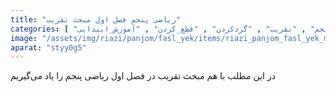 ```yaml
---
title: "ریاضی پنجم فصل اول مبحث تقریب"
categories: [ "فصل_اول_ریاضی_پنجم" , "ریاضی_پنجم" , "تقریب" , "گردکردن" , "قطع_کردن" , "آموزش_ابتدایی" ]
image: "/assets/img/riazi/panjom/fasl_yek/items/riazi_panjom_fasl_yek_mabhas_taqrib.jpg"
aparat: "styy0g5"
---
```


در این مطلب با هم مبحث تقریب در فصل اول ریاضی پنجم را یاد می‌گیریم
